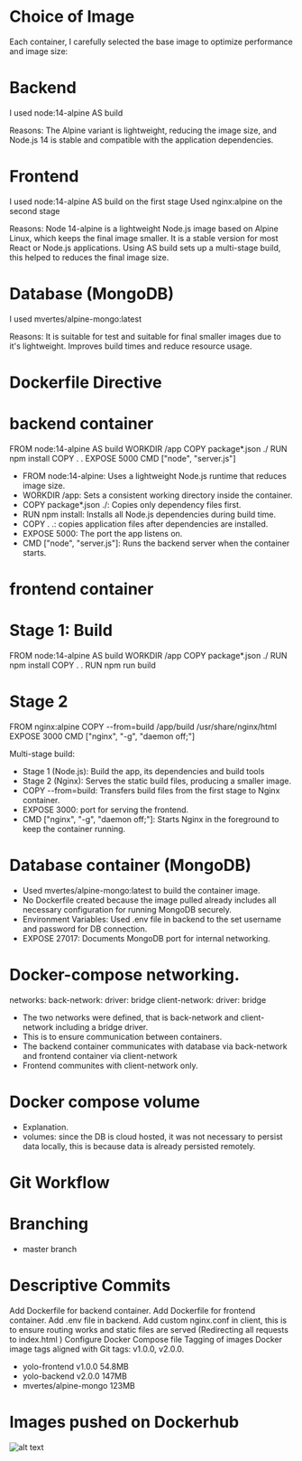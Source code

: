 # Choice of Image

Each container, I carefully selected the base image to optimize performance and image size:

# Backend
I used node:14-alpine AS build

Reasons: 
The Alpine variant is lightweight, reducing the image size, and Node.js 14 is stable and compatible with the application dependencies.

# Frontend
I used node:14-alpine AS build on the first stage
Used nginx:alpine on the second stage

Reasons:
Node 14-alpine is a lightweight Node.js image based on Alpine Linux, which keeps the final image smaller.
It is a stable version for most React or Node.js applications.
Using AS build sets up a multi-stage build, this helped to reduces the final image size.

# Database (MongoDB)
I used mvertes/alpine-mongo:latest

Reasons:
It is suitable for test and suitable for final smaller images due to it's lightweight.
Improves build times and reduce resource usage.

# Dockerfile Directive
# backend container

FROM node:14-alpine AS build
WORKDIR /app
COPY package*.json ./
RUN npm install
COPY . .
EXPOSE 5000
CMD ["node", "server.js"]

- FROM node:14-alpine: Uses a lightweight Node.js runtime that reduces image size.
- WORKDIR /app: Sets a consistent working directory inside the container.
- COPY package*.json ./: Copies only dependency files first.
- RUN npm install: Installs all Node.js dependencies during build time.
- COPY . .: copies  application files after dependencies are installed.
- EXPOSE 5000: The port the app listens on.
- CMD ["node", "server.js"]: Runs the backend server when the container starts.

# frontend container
# Stage 1: Build

FROM node:14-alpine AS build
WORKDIR /app
COPY package*.json ./
RUN npm install
COPY . .
RUN npm run build

# Stage 2
FROM nginx:alpine
COPY --from=build /app/build /usr/share/nginx/html
EXPOSE 3000
CMD ["nginx", "-g", "daemon off;"]

Multi-stage build:
- Stage 1 (Node.js): Build the app, its dependencies and build tools
- Stage 2 (Nginx): Serves the static build files, producing a smaller image.
- COPY --from=build: Transfers build files from the first stage to Nginx container.
- EXPOSE 3000: port for serving the frontend.
- CMD ["nginx", "-g", "daemon off;"]: Starts Nginx in the foreground to keep the container running.

# Database container (MongoDB)

- Used mvertes/alpine-mongo:latest to build the container image.
- No Dockerfile created because the image pulled already includes all necessary configuration for running MongoDB securely.
- Environment Variables: Used .env file in backend to the set  username and password for DB connection.
- EXPOSE 27017: Documents MongoDB port for internal networking.


# Docker-compose networking.
networks:
  back-network:
    driver: bridge
  client-network:
    driver: bridge

- The two networks were defined, that is back-network and client-network including a bridge driver.
- This is to ensure communication between containers.
- The backend container communicates with database via back-network and frontend container via client-network
- Frontend communites with client-network only.

# Docker compose volume
- Explanation.
- volumes: since the DB is cloud hosted, it was not necessary to persist data locally, this is because data is already persisted remotely.

# Git Workflow
# Branching
- master branch

# Descriptive Commits
Add Dockerfile for backend container.
Add Dockerfile for frontend container.
Add .env file in backend.
Add custom nginx.conf in client, this is to ensure routing works and static files are served (Redirecting all requests to index.html )
Configure Docker Compose file
Tagging of images
Docker image tags aligned with Git tags: v1.0.0, v2.0.0.
- yolo-frontend   v1.0.0     54.8MB
- yolo-backend    v2.0.0     147MB
- mvertes/alpine-mongo       123MB


# Images pushed on Dockerhub

![alt text](<Screenshot from 2025-10-11 00-24-41-2.png>)



